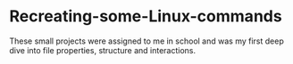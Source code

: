 # Recreating-some-Linux-commands
These small projects were assigned to me in school and was my first deep dive into file properties, structure and interactions.
